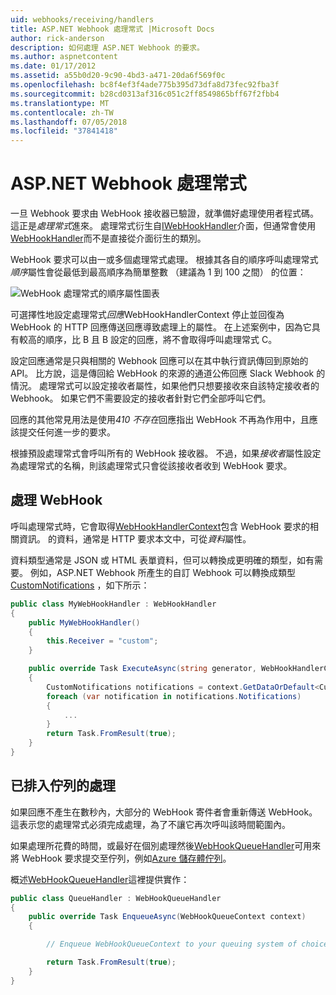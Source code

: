 ```yaml
---
uid: webhooks/receiving/handlers
title: ASP.NET Webhook 處理常式 |Microsoft Docs
author: rick-anderson
description: 如何處理 ASP.NET Webhook 的要求。
ms.author: aspnetcontent
ms.date: 01/17/2012
ms.assetid: a55b0d20-9c90-4bd3-a471-20da6f569f0c
ms.openlocfilehash: bc8f4ef3f4ade775b395d73dfa8d73fec92fba3f
ms.sourcegitcommit: b28cd0313af316c051c2ff8549865bff67f2fbb4
ms.translationtype: MT
ms.contentlocale: zh-TW
ms.lasthandoff: 07/05/2018
ms.locfileid: "37841418"
---
```

# <a name="aspnet-webhooks-handlers"></a>ASP.NET Webhook 處理常式

一旦 Webhook 要求由 WebHook 接收器已驗證，就準備好處理使用者程式碼。 這正是*處理常式*進來。 處理常式衍生自[IWebHookHandler](https://github.com/aspnet/WebHooks/blob/master/src/Microsoft.AspNet.WebHooks.Receivers/WebHooks/WebHookHandler.cs)介面，但通常會使用[WebHookHandler](https://github.com/aspnet/WebHooks/blob/master/src/Microsoft.AspNet.WebHooks.Receivers/WebHooks/WebHookHandler.cs)而不是直接從介面衍生的類別。

WebHook 要求可以由一或多個處理常式處理。 根據其各自的順序呼叫處理常式*順序*屬性會從最低到最高順序為簡單整數 （建議為 1 到 100 之間） 的位置：

![WebHook 處理常式的順序屬性圖表](_static/Handlers.png)

可選擇性地設定處理常式*回應*WebHookHandlerContext 停止並回復為 WebHook 的 HTTP 回應傳送回應導致處理上的屬性。 在上述案例中，因為它具有較高的順序，比 B 且 B 設定的回應，將不會取得呼叫處理常式 C。

設定回應通常是只與相關的 Webhook 回應可以在其中執行資訊傳回到原始的 API。 比方說，這是傳回給 WebHook 的來源的通道公佈回應 Slack Webhook 的情況。 處理常式可以設定接收者屬性，如果他們只想要接收來自該特定接收者的 Webhook。 如果它們不需要設定的接收者針對它們全部呼叫它們。

回應的其他常見用法是使用*410 不存在*回應指出 WebHook 不再為作用中，且應該提交任何進一步的要求。

根據預設處理常式會呼叫所有的 WebHook 接收器。 不過，如果*接收者*屬性設定為處理常式的名稱，則該處理常式只會從該接收者收到 WebHook 要求。

## <a name="processing-a-webhook"></a>處理 WebHook

呼叫處理常式時，它會取得[WebHookHandlerContext](https://github.com/aspnet/WebHooks/blob/master/src/Microsoft.AspNet.WebHooks.Receivers/WebHooks/WebHookHandlerContext.cs)包含 WebHook 要求的相關資訊。 的資料，通常是 HTTP 要求本文中，可從*資料*屬性。

資料類型通常是 JSON 或 HTML 表單資料，但可以轉換成更明確的類型，如有需要。 例如，ASP.NET Webhook 所產生的自訂 Webhook 可以轉換成類型[CustomNotifications](https://github.com/aspnet/WebHooks/blob/master/src/Microsoft.AspNet.WebHooks.Receivers.Custom/WebHooks/CustomNotifications.cs) ，如下所示：

```csharp
public class MyWebHookHandler : WebHookHandler
{
    public MyWebHookHandler()
    {
        this.Receiver = "custom";
    }

    public override Task ExecuteAsync(string generator, WebHookHandlerContext context)
    {
        CustomNotifications notifications = context.GetDataOrDefault<CustomNotifications>();
        foreach (var notification in notifications.Notifications)
        {
            ...
        }
        return Task.FromResult(true);
    }
}
```

  ## <a name="queued-processing"></a>已排入佇列的處理

如果回應不產生在數秒內，大部分的 WebHook 寄件者會重新傳送 WebHook。 這表示您的處理常式必須完成處理，為了不讓它再次呼叫該時間範圍內。

如果處理所花費的時間，或最好在個別處理然後[WebHookQueueHandler](https://github.com/aspnet/WebHooks/blob/master/src/Microsoft.AspNet.WebHooks.Receivers/WebHooks/WebHookQueueHandler.cs)可用來將 WebHook 要求提交至佇列，例如[Azure 儲存體佇列](https://msdn.microsoft.com/library/azure/dd179353.aspx)。

概述[WebHookQueueHandler](https://github.com/aspnet/WebHooks/blob/master/src/Microsoft.AspNet.WebHooks.Receivers/WebHooks/WebHookQueueHandler.cs)這裡提供實作：

```csharp
public class QueueHandler : WebHookQueueHandler
{
    public override Task EnqueueAsync(WebHookQueueContext context)
    {

        // Enqueue WebHookQueueContext to your queuing system of choice

        return Task.FromResult(true);
    }
}
```
